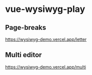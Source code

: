 # vue-wysiwyg-play

## Page-breaks

https://wysiwyg-demo.vercel.app/letter

## Multi editor

https://wysiwyg-demo.vercel.app/multi
